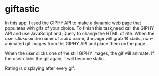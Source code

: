 # giftastic

 In this app, I used the GIPHY API to make a dynamic web page that populates with gifs of your choice. To finish this task,need call the GIPHY API and use JavaScript and jQuery to change the HTML of site.
When the user clicks on the name of a bird name, the page will grab 10 static, non-animated gif images from the GIPHY API and place them on the page.

When the user clicks one of the still GIPHY images, the gif will animate. If the user clicks the gif again, it will become static.

Rating is displaying after every gif.


 
 
